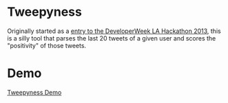 Tweepyness
==========
Originally started as a <a href="https://www.hackerleague.org/hackathons/developerweek-los-angeles-2013-hackathon/hacks/tweepyness">entry to the DeveloperWeek LA Hackathon 2013</a>, this is a silly tool that parses the last 20 tweets of a given user and scores the "positivity" of those tweets.

Demo
====
<a href="http://www.kaceycoughlin.com/tweepyness/">Tweepyness Demo</a>
